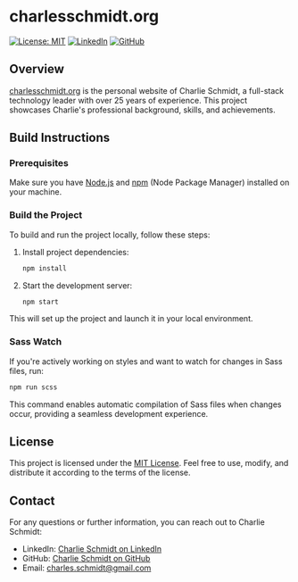 # charlesschmidt.org

[![License: MIT](https://img.shields.io/badge/License-MIT-blue.svg)](https://opensource.org/licenses/MIT)
[![LinkedIn](https://img.shields.io/badge/LinkedIn-Charlie_Schmidt-blue.svg)](https://www.linkedin.com/in/charlie-schmidt)
[![GitHub](https://img.shields.io/badge/GitHub-chrlzs-blue.svg)](https://github.com/chrlzs)

## Overview

[charlesschmidt.org](https://charlesschmidt.org/) is the personal website of Charlie Schmidt, a full-stack technology leader with over 25 years of experience. This project showcases Charlie's professional background, skills, and achievements.

## Build Instructions

### Prerequisites

Make sure you have [Node.js](https://nodejs.org/) and [npm](https://www.npmjs.com/) (Node Package Manager) installed on your machine.

### Build the Project

To build and run the project locally, follow these steps:

1. Install project dependencies:

    ```bash
    npm install
    ```

2. Start the development server:

    ```bash
    npm start
    ```

This will set up the project and launch it in your local environment.

### Sass Watch

If you're actively working on styles and want to watch for changes in Sass files, run:

```bash
npm run scss
```

This command enables automatic compilation of Sass files when changes occur, providing a seamless development experience.

## License

This project is licensed under the [MIT License](LICENSE). Feel free to use, modify, and distribute it according to the terms of the license.

## Contact

For any questions or further information, you can reach out to Charlie Schmidt:

- LinkedIn: [Charlie Schmidt on LinkedIn](https://www.linkedin.com/in/charlie-schmidt)
- GitHub: [Charlie Schmidt on GitHub](https://github.com/chrlzs)
- Email: [charles.schmidt@gmail.com](mailto:charles.schmidt@gmail.com)

